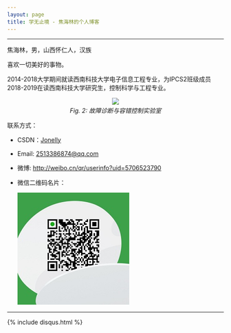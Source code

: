 ```yaml
---
layout: page
title: 学无止境 - 焦海林的个人博客
---
```

---


焦海林，男，山西怀仁人，汉族

喜欢一切美好的事物。

2014-2018大学期间就读西南科技大学电子信息工程专业，为IPCS2班级成员
2018-2019在读西南科技大学研究生，控制科学与工程专业。

<p align="center">
	<img src="..\images\1996-08-01-about-me\实验室.png" width="400">
    <br>
    <em>Fig. 2: 故障诊断与容错控制实验室</em>
</p>


联系方式：

- CSDN：[Jonelly](https://blog.csdn.net/Jonelly)
- Email: <2513386874@qq.com>
- 微博: <http://weibo.cn/qr/userinfo?uid=5706523790>
- 微信二维码名片：  

  ![微信二维码名片](/images/1996-08-01-about-me/my_wechat.jpg)

---
{% include disqus.html %}
